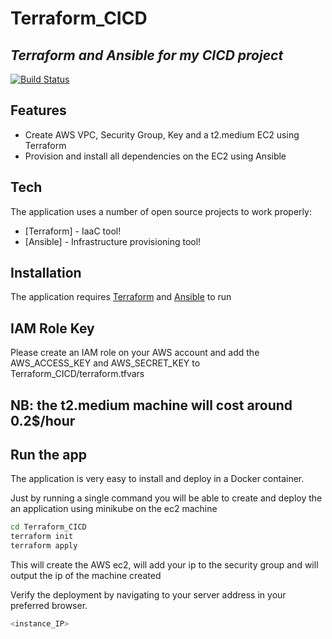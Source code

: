 # Terraform_CICD
## _Terraform and Ansible for my CICD project_

[![Build Status](https://travis-ci.org/joemccann/dillinger.svg?branch=master)](https://travis-ci.org/joemccann/dillinger)

## Features

- Create AWS VPC, Security Group, Key and a t2.medium EC2 using Terraform
- Provision and install all dependencies on the EC2 using Ansible

## Tech

The application uses a number of open source projects to work properly:

- [Terraform] - IaaC tool!
- [Ansible] - Infrastructure provisioning tool!

## Installation

The application requires [Terraform](https://www.terraform.io/downloads.html) and [Ansible](https://docs.ansible.com/ansible/latest/installation_guide/intro_installation.html) to run

## IAM Role Key

Please create an IAM role on your AWS account and add the AWS_ACCESS_KEY and AWS_SECRET_KEY to Terraform_CICD/terraform.tfvars
## NB: the t2.medium machine will cost around 0.2$/hour

## Run the app

The application is very easy to install and deploy in a Docker container.

Just by running a single command you will be able to create and deploy the an application using minikube on the ec2 machine

```sh
cd Terraform_CICD
terraform init
terraform apply
```

This will create the AWS ec2, will add your ip to the security group and will output the ip of the machine created


Verify the deployment by navigating to your server address in
your preferred browser.

```sh
<instance_IP>
```

